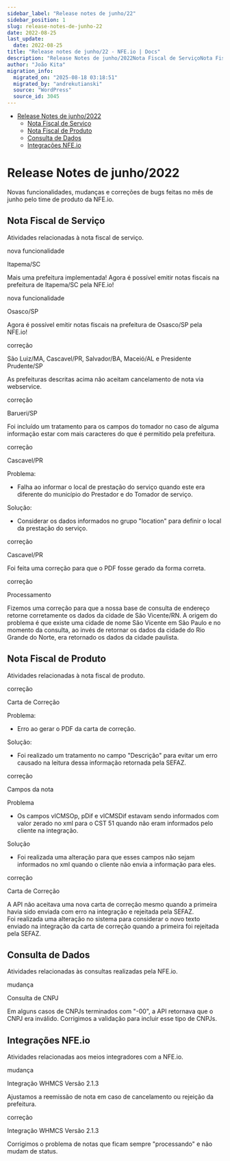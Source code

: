 ```yaml
---
sidebar_label: "Release notes de junho/22"
sidebar_position: 1
slug: release-notes-de-junho-22
date: 2022-08-25
last_update:
  date: 2022-08-25
title: "Release notes de junho/22 - NFE.io | Docs"
description: "Release Notes de junho/2022Nota Fiscal de ServiçoNota Fiscal de ProdutoConsulta de DadosIntegrações NFE.io Release Notes de junho/2022 Novas funcionalidades, mudanças e correções de&#8230;"
author: "João Kita"
migration_info:
  migrated_on: "2025-08-18 03:18:51"
  migrated_by: "andrekutianski"
  source: "WordPress"
  source_id: 3045
---
```


* [Release Notes de junho/2022][1]  
   * [Nota Fiscal de Serviço][2]  
   * [Nota Fiscal de Produto][3]  
   * [Consulta de Dados][4]  
   * [Integrações NFE.io][5]

# Release Notes de junho/2022

Novas funcionalidades, mudanças e correções de bugs feitas no mês de junho pelo time de produto da NFE.io.

## Nota Fiscal de Serviço

Atividades relacionadas à nota fiscal de serviço.

nova funcionalidade

Itapema/SC

Mais uma prefeitura implementada! Agora é possível emitir notas fiscais na prefeitura de Itapema/SC pela NFE.io!

nova funcionalidade

Osasco/SP

Agora é possível emitir notas fiscais na prefeitura de Osasco/SP pela NFE.io!

correção

São Luiz/MA, Cascavel/PR, Salvador/BA, Maceió/AL e Presidente Prudente/SP

As prefeituras descritas acima não aceitam cancelamento de nota via webservice.

correção

Barueri/SP

Foi incluído um tratamento para os campos do tomador no caso de alguma informação estar com mais caracteres do que é permitido pela prefeitura.

correção

Cascavel/PR

Problema:

* Falha ao informar o local de prestação do serviço quando este era diferente do município do Prestador e do Tomador de serviço.

Solução:

* Considerar os dados informados no grupo "location" para definir o local da prestação do serviço.

correção

Cascavel/PR

Foi feita uma correção para que o PDF fosse gerado da forma correta.

correção

Processamento

Fizemos uma correção para que a nossa base de consulta de endereço retorne corretamente os dados da cidade de São Vicente/RN. A origem do problema é que existe uma cidade de nome São Vicente em São Paulo e no momento da consulta, ao invés de retornar os dados da cidade do Rio Grande do Norte, era retornado os dados da cidade paulista.

## Nota Fiscal de Produto

Atividades relacionadas à nota fiscal de produto.

correção

Carta de Correção

Problema:

* Erro ao gerar o PDF da carta de correção.

Solução:

* Foi realizado um tratamento no campo "Descrição" para evitar um erro causado na leitura dessa informação retornada pela SEFAZ.

correção

Campos da nota

Problema

* Os campos vICMSOp, pDif e vICMSDif estavam sendo informados com valor zerado no xml para o CST 51 quando não eram informados pelo cliente na integração.

Solução

* Foi realizada uma alteração para que esses campos não sejam informados no xml quando o cliente não envia a informação para eles.

correção

Carta de Correção

A API não aceitava uma nova carta de correção mesmo quando a primeira havia sido enviada com erro na integração e rejeitada pela SEFAZ.  
Foi realizada uma alteração no sistema para considerar o novo texto enviado na integração da carta de correção quando a primeira foi rejeitada pela SEFAZ.

## Consulta de Dados

Atividades relacionadas às consultas realizadas pela NFE.io.

mudança

Consulta de CNPJ

Em alguns casos de CNPJs terminados com "-00", a API retornava que o CNPJ era inválido. Corrigimos a validação para incluir esse tipo de CNPJs.

## Integrações NFE.io

Atividades relacionadas aos meios integradores com a NFE.io.

mudança

Integração WHMCS Versão 2.1.3

Ajustamos a reemissão de nota em caso de cancelamento ou rejeição da prefeitura.

correção

Integração WHMCS Versão 2.1.3

Corrigimos o problema de notas que ficam sempre "processando" e não mudam de status.


[1]: #Release%5FNotes%5Fde%5Fjunho2022
[2]: #Nota%5FFiscal%5Fde%5FServico
[3]: #Nota%5FFiscal%5Fde%5FProduto
[4]: #Consulta%5Fde%5FDados
[5]: #Integracoes%5FNFEio